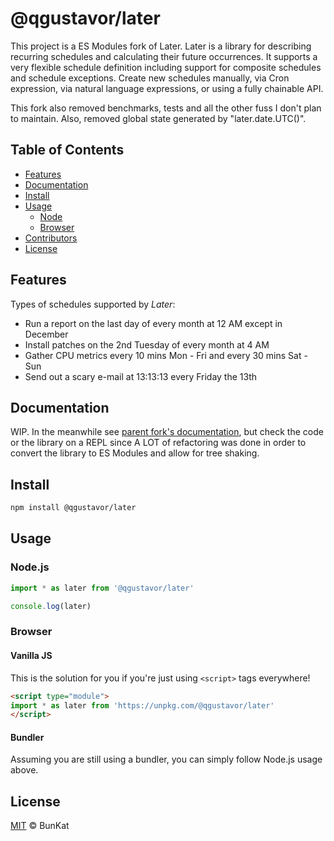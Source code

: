 # @qgustavor/later


This project is a ES Modules fork of Later. Later is a library for describing recurring schedules and calculating their future occurrences.  It supports a very flexible schedule definition including support for composite schedules and schedule exceptions. Create new schedules manually, via Cron expression, via natural language expressions, or using a fully chainable API.

This fork also removed benchmarks, tests and all the other fuss I don't plan to maintain. Also, removed global state generated by "later.date.UTC()".

## Table of Contents

* [Features](#features)
* [Documentation](#documentation)
* [Install](#install)
* [Usage](#usage)
  * [Node](#node)
  * [Browser](#browser)
* [Contributors](#contributors)
* [License](#license)

## Features

Types of schedules supported by *Later*:

* Run a report on the last day of every month at 12 AM except in December
* Install patches on the 2nd Tuesday of every month at 4 AM
* Gather CPU metrics every 10 mins Mon - Fri and every 30 mins Sat - Sun
* Send out a scary e-mail at 13:13:13 every Friday the 13th

## Documentation

WIP. In the meanwhile see [parent fork's documentation](https://breejs.github.io/later/), but check the code or the library on a REPL since A LOT of refactoring was done in order to convert the library to ES Modules and allow for tree shaking.

## Install

```sh
npm install @qgustavor/later
```

## Usage

### Node.js

```js
import * as later from '@qgustavor/later'

console.log(later)
```

### Browser

#### Vanilla JS

This is the solution for you if you're just using `<script>` tags everywhere!

```html
<script type="module">
import * as later from 'https://unpkg.com/@qgustavor/later'
</script>
```

#### Bundler

Assuming you are still using a bundler, you can simply follow Node.js usage above.

## License

[MIT](LICENSE) © BunKat
